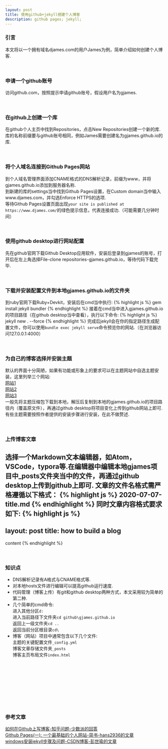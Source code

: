 ```yaml
---
layout: post
title: 使用github+jekyll搭建个人博客
description: github pages; jekyll; 
---
```


### 引言
本文将以一个拥有域名djames.com的用户James为例，简单介绍如何创建个人博客.<br><br><br>


### 申请一个github账号
访问github.com，按照提示申请github账号，假设用户名为gjames.<br><br><br>


### 在github上创建一个库
在github个人主页中找到Repositories，点击New Repositories创建一个新的库.库的名称前缀要与github账号相同，例如James需要创建名为gjames.github.io的库.<br><br><br>


### 将个人域名连接到Github Pages网站
到个人域名管理界面添加CNAME格式的DNS解析记录，前缀为www，并将gjames.github.io添加到服务器名称.<br>
到新建的库的settings当中找到Github Pages设置，在Custom domain当中输入www.djames.com，并勾选Enforce HTTPS的选项.<br>
等待Github Pages设置页面出现`your site is published at https://www.djames.com/`的绿色提示信息，代表连接成功.（可能需要几分钟时间）<br><br><br>


### 使用github desktop进行网站配置
先在github官网下载Github Desktop应用软件，安装后登录到gjames的账号，打开后在左上角选择File-clone repositories-gjames.github.io，等待代码下载完毕.<br><br><br>


### 下载并安装配置文件到本地gjames.github.io的文件夹
到ruby官网下载Ruby+Devkit，安装后在cmd当中执行:
{% highlight js %}
gem install jekyll bundler
{% endhighlight %}
接着在cmd当中进入gjames.github.io的项目路径（在github desktop当中查看），执行以下命令:
{% highlight js %}
jekyll new . --force
{% endhighlight %}
完成后jekyll会在你的指定路径生成配置文件，你可以使用`bundle exec jekyll serve`命令预览你的网站.（在浏览器访问127.0.0.1:4000）<br><br><br>


### 为自己的博客选择并安装主题
默认的界面十分简陋，如果有功能或形象上的要求可以在主题网站中自选主题安装，这里列举三个网站:<br>
[网站1](https://jekyllthemes.io/)<br>
[网站2](http://jekyllthemes.org/)<br>
[网站3](http://themes.jekyllrc.org/)<br>
一般先将主题压缩包下载到本地，解压后复制到本地的gjames.github.io的项目路径内（覆盖原文件），再通过github desktop将项目变化上传到github网站上即可.<br>
有些主题需要按照作者提供的安装步骤进行安装，在此不做赘述.
<br><br><br>

### 上传博客文章
选择一个Markdown文本编辑器，如Atom，VSCode，typora等.在编辑器中编辑本地gjames项目中_posts文件夹当中的文件，再通过github desktop上传到github上即可.
文章的文件名格式需严格遵循以下格式：
{% highlight js %}
2020-07-07-title.md
{% endhighlight %}
同时文章内容格式要求如下:
{% highlight js %}
---
layout: post
title: how to build a blog
---
content
{% endhighlight %}
<br><br><br>

### 知识点
* DNS解析记录有A格式与CNAME格式等.
* 对本地hosts文件进行编辑可以提高github运行速度.
* 代码管理（博客上传）有git和github desktop两种方式，本文采用较为简单的第二种.
* 几个简单的cmd命令:<br>进入其他分区`d:`<br>进入当前路径下文件夹`cd github\gjames.github.io`<br>返回上一级文件夹`cd .. `<br>返回当前分区根目录`cd\`
* 博客（网站）项目中通常包含以下几个文件:<br>主题的关键配置文件`_config.yml`<br>博客文章存储文件夹`_posts`<br>博客主页布局文件`index.html`
<br><br><br><br><br><br><br><br><br><br>


### 参考文章
[如何在Github上写博客-知乎问题-少数派的回答](https://www.zhihu.com/question/20962496/answer/677815713)<br>
[Github Pages(一): 一个最基础的个人网站-简书-hans2936的文章](https://www.jianshu.com/p/f82c76b90336)<br>
[windows安装jekyll步骤及问题-CSDN博客-彭世瑜的文章](https://blog.csdn.net/mouday/article/details/79300135)

